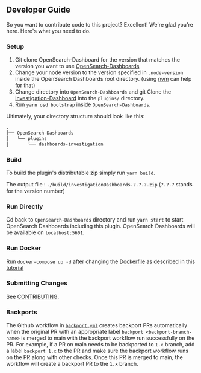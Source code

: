 ## Developer Guide

So you want to contribute code to this project? Excellent! We're glad you're here. Here's what you need to do.

### Setup

1. Git clone OpenSearch-Dashboard for the version that matches the version you want to use [OpenSearch-Dashboards](https://github.com/opensearch-project/OpenSearch-Dashboards)
2. Change your node version to the version specified in `.node-version` inside the OpenSearch Dashboards root directory. (using [nvm](https://github.com/nvm-sh/nvm) can help for that)
3. Change directory into `OpenSearch-Dashboards` and git Clone the [investigation-Dashboard](https://github.com/opensearch-project/dashboards-investigation) into the `plugins/` directory.
4. Run `yarn osd bootstrap` inside `OpenSearch-Dashboards`.

Ultimately, your directory structure should look like this:

```md
.
├── OpenSearch-Dashboards
│   └── plugins
│       └── dashboards-investigation
```

### Build

To build the plugin's distributable zip simply run `yarn build`.

The output file : `./build/investigationDashboards-?.?.?.zip` (`?.?.?` stands for the version number)

### Run Directly

Cd back to `OpenSearch-Dashboards` directory and run `yarn start` to start OpenSearch Dashboards including this plugin. OpenSearch Dashboards will be available on `localhost:5601`.

### Run Docker

Run `docker-compose up -d` after changing the [Dockerfile](Dockerfile) as described in this [tutorial](Using-Docker.md)

### Submitting Changes

See [CONTRIBUTING](CONTRIBUTING.md).

### Backports

The Github workflow in [`backport.yml`](.github/workflows/backport.yml) creates backport PRs automatically when the original PR
with an appropriate label `backport <backport-branch-name>` is merged to main with the backport workflow run successfully on the
PR. For example, if a PR on main needs to be backported to `1.x` branch, add a label `backport 1.x` to the PR and make sure the
backport workflow runs on the PR along with other checks. Once this PR is merged to main, the workflow will create a backport PR
to the `1.x` branch.